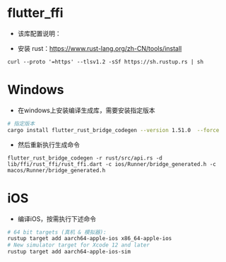 # flutter_ffi

- 该库配置说明：

- 安装 rust：https://www.rust-lang.org/zh-CN/tools/install

```
curl --proto '=https' --tlsv1.2 -sSf https://sh.rustup.rs | sh
```

# Windows

- 在windows上安装编译生成库，需要安装指定版本

```bash
# 指定版本
cargo install flutter_rust_bridge_codegen --version 1.51.0  --force
```

- 然后重新执行生成命令

```
flutter_rust_bridge_codegen -r rust/src/api.rs -d lib/ffi/rust_ffi/rust_ffi.dart -c ios/Runner/bridge_generated.h -c macos/Runner/bridge_generated.h
```

# iOS

- 编译iOS，按需执行下述命令

```bash
# 64 bit targets (真机 & 模拟器):
rustup target add aarch64-apple-ios x86_64-apple-ios
# New simulator target for Xcode 12 and later
rustup target add aarch64-apple-ios-sim
```
